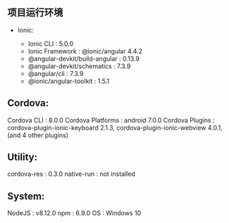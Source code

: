 ## 项目运行环境
- Ionic:

  - Ionic CLI                     : 5.0.0
  - Ionic Framework               : @ionic/angular 4.4.2
  - @angular-devkit/build-angular : 0.13.9
  - @angular-devkit/schematics    : 7.3.9
  - @angular/cli                  : 7.3.9
  - @ionic/angular-toolkit        : 1.5.1

## Cordova:

   Cordova CLI       : 8.0.0
   Cordova Platforms : android 7.0.0
   Cordova Plugins   : cordova-plugin-ionic-keyboard 2.1.3, cordova-plugin-ionic-webview 4.0.1, (and 4 other plugins)

## Utility:

   cordova-res : 0.3.0
   native-run  : not installed

## System:

   NodeJS            : v8.12.0 
   npm               : 6.9.0
   OS                : Windows 10
